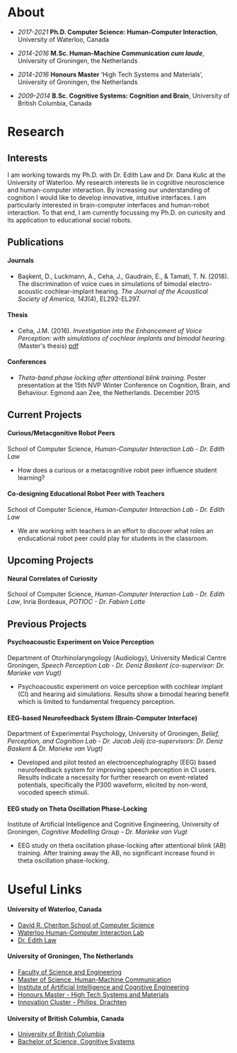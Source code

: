 # About
- _2017-2021_ **Ph.D. Computer Science: Human-Computer Interaction**, University of Waterloo, Canada

- _2014-2016_ **M.Sc. Human-Machine Communication _cum laude_**, University of Groningen, the Netherlands 

- _2014-2016_ **Honours Master** ‘High Tech Systems and Materials’, University of Groningen, the Netherlands

- _2009-2014_ **B.Sc. Cognitive Systems: Cognition and Brain**, University of British Columbia, Canada


# Research
## Interests
I am working towards my Ph.D. with Dr. Edith Law and Dr. Dana Kulic at the University of Waterloo. My research interests lie in cognitive neuroscience and human-computer interaction. By increasing our understanding of cognition I would like to develop innovative, intuitive interfaces. I am particularly interested in brain-computer interfaces and human-robot interaction. To that end, I am currently focussing my Ph.D. on curiosity and its application to educational social robots.


## Publications
#### Journals
- Başkent, D., Luckmann, A., Ceha, J., Gaudrain, E., & Tamati, T. N. (2018). The discrimination of voice cues in simulations of bimodal electro-acoustic cochlear-implant hearing. _The Journal of the Acoustical Society of America, 143_(4), EL292-EL297.

#### Thesis
- Ceha, J.M. (2016). _Investigation into the Enhancement of Voice Perception: with simulations of cochlear implants and bimodal hearing._ (Master's thesis) [pdf](https://jceha.github.io/NewRepo/J.M.Ceha_MasterThesis2016.pdf)

#### Conferences
- _Theta-band phase locking after attentional blink training._ Poster presentation at the 15th NVP Winter Conference on Cognition, Brain, and Behaviour. Egmond aan Zee, the Netherlands. December 2015

## Current Projects
#### Curious/Metacgonitive Robot Peers
School of Computer Science, _Human-Computer Interaction Lab - Dr. Edith Law_
- How does a curious or a metacognitive robot peer influence student learning?

#### Co-designing Educational Robot Peer with Teachers
School of Computer Science, _Human-Computer Interaction Lab - Dr. Edith Law_
- We are working with teachers in an effort to discover what roles an enducational  robot peer could play for students in the classroom.

## Upcoming Projects
#### Neural Correlates of Curiosity
School of Computer Science, _Human-Computer Interaction Lab - Dr. Edith Law_, Inria Bordeaux, _POTIOC - Dr. Fabien Lotte_

## Previous Projects
#### Psychoacoustic Experiment on Voice Perception
Department of Otorhinolaryngology (Audiology), University Medical Centre Groningen,
_Speech Perception Lab - Dr. Deniz Baskent (co-supervisor: Dr. Marieke van Vugt)_ 
- Psychoacoustic experiment on voice perception with cochlear implant (CI) and hearing aid simulations. Results show a bimodal hearing benefit which is limited to fundamental frequency perception.

#### EEG-based Neurofeedback System (Brain-Computer Interface)
Department of Experimental Psychology, University of Groningen,
_Belief, Perception, and Cognition Lab - Dr. Jacob Jolij (co-supervisors: Dr. Deniz Baskent & Dr. Marieke van Vugt)_ 
- Developed and pilot tested an electroencephalography (EEG) based neurofeedback system for improving speech perception in CI users. Results indicate a necessity for further research on event-related potentials, specifically the P300 waveform, elicited by non-word, vocoded speech stimuli.

#### EEG study on Theta Oscillation Phase-Locking
Institute of Artificial Intelligence and Cognitive Engineering, University of Groningen,
_Cognitive Modelling Group - Dr. Marieke van Vugt_ 
- EEG study on theta oscillation phase-locking after attentional blink (AB) training. After training away the AB, no significant increase found in theta oscillation phase-locking.

# Useful Links
#### University of Waterloo, Canada
- [David R. Cheriton School of Computer Science](https://cs.uwaterloo.ca/)
- [Waterloo Human-Computer Interaction Lab](http://hci.uwaterloo.ca/)
- [Dr. Edith Law](http://edithlaw.ca/)

#### University of Groningen, The Netherlands
- [Faculty of Science and Engineering](http://www.rug.nl/fse/)
- [Master of Science, Human-Machine Communication](http://www.rug.nl/masters/human-machine-communication/)
- [Institute of Artificial Intelligence and Cognitive Engineering](http://www.rug.nl/research/alice/)
- [Honours Master - High Tech Systems and Materials](http://www.rug.nl/education/honours-college/htsm-masterprogramme/)
- [Innovation Cluster - Philips, Drachten](https://en.icdrachten.nl/companies/philips)

#### University of British Columbia, Canada
- [University of British Columbia](https://www.ubc.ca/)
- [Bachelor of Science, Cognitive Systems](http://cogsys.ubc.ca/)

